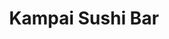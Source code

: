 ---
layout: place
title: "Kampai Sushi Bar"
permalink: /missouri/st-louis/kampai-sushi-bar.html
stateAbbr: MO
stateName: Missouri
cityName: St. Louis
seo:
  name: "Kampai Sushi Bar"
  type: Restaurant
  links: https://kampaisushibarstl.com/
description: "Cheery venue, with floor table options, offers creative rolls, nigiri & other Japanese standards. Kampai Sushi Bar serves delicious sushi in St. Louis, Missouri. Try fresh Japanese dishes for a great dining experience. Available for takeout, delivery, lunch, and dinner."
place_id: ChIJOdAadSi12IcR7yUw42Qq_Os
photos:
  - name: >-
      places/ChIJOdAadSi12IcR7yUw42Qq_Os/photos/AeeoHcKHicr_8whZ-WDeY5S0VEbTC_GjrS0B3wrEqNT0SC0JHanOCI2UBQ5yqWHeo-sJvTpeb7spLEqPmRRid3VB5HwcE_-RTy80zPY5Gj33xFnFc8DnZ6fMy9LFOZnxzY6-wIrQRN-uCrT7WuyWMimuAu_PSSf_X_tmfz3K5EGcQkFUD17yebB4bhEFnIW1542wna0fTDi8iyjvCqTjt6oAp9KWO5yvSf5rvQdJqhQaXtZXgchWsU5Up-89TCug86Gb__goQBx2UxEDJFqcpgzlass-Ro3KkCB20h-Kv07dlvz_h2INPSWqRKu0I0j84gkua4Zb50U_t1Rdlg2TwIkCc6Q8Karbfvho3AUKnv7XyYnm2zzbYgdmBuvOPyDkIO-35e7GXw-F4RqFTl_aju0Ph4ExoYsDsL1Gh0VMgA6YP9g
    widthPx: 3456
    heightPx: 4608
    authorAttributions:
      - displayName: R Cusick
        uri: https://maps.google.com/maps/contrib/104686778021455925536
        photoUri: >-
          https://lh3.googleusercontent.com/a-/ALV-UjUoHeReoMefM4X50vFmKZ735SZbn2bIZwbg2lnytR0MMhaqqk5oVQ=s100-p-k-no-mo
    flagContentUri: >-
      https://www.google.com/local/imagery/report/?cb_client=maps_api_places.places_api&image_key=!1e10!2sCIHM0ogKEICAgICe99bWOw&hl=en-US
    googleMapsUri: >-
      https://www.google.com/maps/place//data=!3m4!1e2!3m2!1sCIHM0ogKEICAgICe99bWOw!2e10!4m2!3m1!1s0x87d8b528751ad039:0xebfc2a64e33025ef
  - name: >-
      places/ChIJOdAadSi12IcR7yUw42Qq_Os/photos/AeeoHcLuQPsoqianIX11kFigGqjvK5UVvDayM-mP6TtMIbiDCQYKOz9mr-Y3q9ReMsxM5TOjOS6OFUef8AJs4YZ0j6h6RRxKO7n-A1euSjv17P2uFSd9e2Tx3g5kztn1n1sTNwN47g_DAtFGA0gbctqNk055yovmV47JXhZ4eROuR2FwvFGPmAS27buWTCXnGFPNr1R2vNrIu9GyhOxLFWLoHjDDnJ8Abx4xfjTW1jgk2xEKwUM_OM0NUjNpIxNbqcfzcbLKcUGjAmhCbJ0wspUSliDDMC-OBLeArkrBtgI7915HpA
    widthPx: 2700
    heightPx: 4800
    authorAttributions:
      - displayName: Kampai Sushi Bar
        uri: https://maps.google.com/maps/contrib/114785346149527113640
        photoUri: >-
          https://lh3.googleusercontent.com/a/ACg8ocKCNcaEKeFZHVQhC97Sj_ABfu5erhZerP7BwtvwGlCilK9vYw=s100-p-k-no-mo
    flagContentUri: >-
      https://www.google.com/local/imagery/report/?cb_client=maps_api_places.places_api&image_key=!1e10!2sAF1QipPxSKzge9Dmkg-9xDVx1tUMcZkmM_Ei7h8LDtUN&hl=en-US
    googleMapsUri: >-
      https://www.google.com/maps/place//data=!3m4!1e2!3m2!1sAF1QipPxSKzge9Dmkg-9xDVx1tUMcZkmM_Ei7h8LDtUN!2e10!4m2!3m1!1s0x87d8b528751ad039:0xebfc2a64e33025ef
  - name: >-
      places/ChIJOdAadSi12IcR7yUw42Qq_Os/photos/AeeoHcIeUMxvFsYkedX4ljPzw6r4m9MQmg22hh2dYVkO9NE3_bfX_nQvY6pw67R3H8z3d_uFPT6BWSSefVwfKuEj7irBr6plD5S09ACqB1uzSn8gl5_kbo7zNIkNjtbUndrY8eMivDxyUtZE5SzfikjS6jHvYTyyWuNUDgLpCR2jHQZl9BqSE7aerQhE38jAOCCz16xCwzxK13WEiTqUex8I4ufj9XnpJ9cXLR2lz1-h3eXNVHYpnsP8c5681_7ONu1ROjWsqKQ83ZXDgXXoMPVfB-TSn3IZ_UDqzafECL9jOEK7u4MIDq9wmO3_q21qwjSUZYdxqQnSrOTHdnsgNuFN_TytLbmbvUpeZ_Jg7-7ieyw3TV-FC9IUdeioR1hiwPvUeV55FTVrvGfw76_53tHdVHQZ62foJ3gPWfusR99kl-Q
    widthPx: 4032
    heightPx: 3024
    authorAttributions:
      - displayName: A S
        uri: https://maps.google.com/maps/contrib/112167028153196140131
        photoUri: >-
          https://lh3.googleusercontent.com/a-/ALV-UjUyXGqgU-cYv79VsDC2eYeTsz35L3_KMhP8If58StooscW2ArSf6w=s100-p-k-no-mo
    flagContentUri: >-
      https://www.google.com/local/imagery/report/?cb_client=maps_api_places.places_api&image_key=!1e10!2sCIHM0ogKEICAgICDoq2lSQ&hl=en-US
    googleMapsUri: >-
      https://www.google.com/maps/place//data=!3m4!1e2!3m2!1sCIHM0ogKEICAgICDoq2lSQ!2e10!4m2!3m1!1s0x87d8b528751ad039:0xebfc2a64e33025ef
  - name: >-
      places/ChIJOdAadSi12IcR7yUw42Qq_Os/photos/AeeoHcLWfff4fkkdzcmprE0stuEFrjERiwmM-ajyxOk5rPPGlPUEUVGsJj9nNOfeVNfIVb8B1ZJZNYMrZmYaAteHN5N9jDA9y0nbwejB43ym3VH0a3lOzqabpjKacvaf4MzP7l0GyMoc8-_jlkn6GQA4kcooHN1ECrI_mA8sOK-vDMzLvZfmzBDE0EY648PkY4t4Ujbq2t5xaXWljzE_vDcdMMX4YKRY9HEE5NhjAREueL8VIZk0rH_hog1xjf8IF0xCnnQvlOiPjvvQT81kip59GyTAPGzSuvkgbL2EDACuKae8SuDekPu_aWuHxI_mJjpa7FsF32qNHKwBYz_xebA0YjGOBv9JOznk8pa82ZXXanp7E4HYo0gSWErCLD1o-hv8SLpmWIn6RK9Ltu_w_27SVfj6-kQ7zUMrmm7HXQJI5BnGjA
    widthPx: 4032
    heightPx: 3024
    authorAttributions:
      - displayName: Zach Xanders
        uri: https://maps.google.com/maps/contrib/111733862671336819340
        photoUri: >-
          https://lh3.googleusercontent.com/a-/ALV-UjUxYnkizGNiM0oSiHDupfsAPvfPxxAPPmIIFhBsNGfqk2BBkQZv=s100-p-k-no-mo
    flagContentUri: >-
      https://www.google.com/local/imagery/report/?cb_client=maps_api_places.places_api&image_key=!1e10!2sCIHM0ogKEICAgICHlsO7Bg&hl=en-US
    googleMapsUri: >-
      https://www.google.com/maps/place//data=!3m4!1e2!3m2!1sCIHM0ogKEICAgICHlsO7Bg!2e10!4m2!3m1!1s0x87d8b528751ad039:0xebfc2a64e33025ef
  - name: >-
      places/ChIJOdAadSi12IcR7yUw42Qq_Os/photos/AeeoHcL5g5WcnOtgaYskBuDtfRlMl00JF2euDgtHahezYAQVTOwfYalWz9NqC3ROem4XqvutubE1Gjs387mE0EeJDBbBUsD9r0BXB5TE6wNQjOe2SEqtQoI4Zrxfo4QWlCNVAFY65txLR9up_-tGKFtcK0Q-nKe2xbqLXOGsipoJf5WuGEvQIduNCLqoS5O_sr-yrV9QZVzMhq-UMgCYdSAI7H2MqOdy4X2aDJbEI4sLza32i1voEup7hbcfhnHbMuGzav0hX8imkCSuVW03iwADfYucX8mrAYvFJMoVKSBVr6nvUd25jMf2Ok-MZbfu-Eut-MLy3p1qMoeAxjbrQLSA5cIace2juz4NkewB49dwCaDTpLHSFbw86NRBVsfBfwHWvCTurEWIp8FeRm0VxgjLAGh0qPByCIE4Ey1SCT_N-rbTxpA
    widthPx: 3024
    heightPx: 4032
    authorAttributions:
      - displayName: roya
        uri: https://maps.google.com/maps/contrib/112637076825433496262
        photoUri: >-
          https://lh3.googleusercontent.com/a-/ALV-UjXOUhTtK7Y680jduj2fk0xH35f9FgbM2mueAiL5XrGSNJlkhOQ=s100-p-k-no-mo
    flagContentUri: >-
      https://www.google.com/local/imagery/report/?cb_client=maps_api_places.places_api&image_key=!1e10!2sCIHM0ogKEICAgICHt5OG5AE&hl=en-US
    googleMapsUri: >-
      https://www.google.com/maps/place//data=!3m4!1e2!3m2!1sCIHM0ogKEICAgICHt5OG5AE!2e10!4m2!3m1!1s0x87d8b528751ad039:0xebfc2a64e33025ef
  - name: >-
      places/ChIJOdAadSi12IcR7yUw42Qq_Os/photos/AeeoHcKGC93iM3-VK3dG1geXkd_eeV49QtkiBnHJgwktr83-Rt7S4LzOO2laoX6Ki-oxJapixYJHTh1cSKujihwM-_BfzuilVGWK1Zh8a6KN2WNwbv3AbVcMG72QGJ3yWUkCv5CbjheGNvYw6TjIPpvK_jFdeAP8dtt52WVcNfEPK5th1dQBQksvvlmabJpKBuu5DosF8_p2F3LwcBTKrTJLtq96wxTtiL2vc7jTPLlvdU134jAJ7nuTQvmz_dULfUNB5C-UVSD68lJ4iAV7tHVX9_YvnIdpXcAA2CR_sT1IGSK-e3XQXmqvYgiY8Vb1OzkBXKMDJ7o8S-Mf5f88kYn-8Hsf6gsE1PFuqp0BwjXlXCQhqGIvdZz0GcmZa8l_g4_HG6EOX6IWFxEGXRDgfcZUCDseXX7dl17HXSuLrT-P9Pw
    widthPx: 3024
    heightPx: 4032
    authorAttributions:
      - displayName: Muhammet Barut
        uri: https://maps.google.com/maps/contrib/113699331251848450141
        photoUri: >-
          https://lh3.googleusercontent.com/a-/ALV-UjWG_S3GDxy2Q-RdBvH9hGw1RZtuTLToo7StJjHLxtWCQIX1E9xH=s100-p-k-no-mo
    flagContentUri: >-
      https://www.google.com/local/imagery/report/?cb_client=maps_api_places.places_api&image_key=!1e10!2sCIHM0ogKEICAgIDrtZ2GOA&hl=en-US
    googleMapsUri: >-
      https://www.google.com/maps/place//data=!3m4!1e2!3m2!1sCIHM0ogKEICAgIDrtZ2GOA!2e10!4m2!3m1!1s0x87d8b528751ad039:0xebfc2a64e33025ef
  - name: >-
      places/ChIJOdAadSi12IcR7yUw42Qq_Os/photos/AeeoHcJ9khGnPKHoSZ4H4xDCzBv8AhPeuVgwbs1yja1ZEDVFWKmeWPDCbfyZgR0p7BgnPnsu2w_nRWhIqr1lP4YADf7GAdxgMEt-tlIoHp6oIWZ30AwJMm9AWulFkI1yDsVPqwPgmqU-96U4jij_zAz6PeZNyZs8eCCRjNyMrgNziyIVlLv0s1R_bvFQjXhQu6FhdQmjkiF4lViBnCovnSbg7MDxZwl5u1IEdFPWAJaij5Zi7XSx_ToWqIvIjk1lbkxznX83hvqL6gMe2tWGQm7frQjZ_ar8P-ninYLYJyx5YpeRKKoTSJ-S0mTA8nMbNuMtmEno_0ASTA65QjNxVUHspqs3nKCPOR9QmSKbrtOu_WQ3srdmRckn-K-35--vGh1ex4YKsrEDfp0g_faVf7kcQOZLm2a26f8B-KpK8Rzh2Af9bw
    widthPx: 4096
    heightPx: 3072
    authorAttributions:
      - displayName: Alex Budovski
        uri: https://maps.google.com/maps/contrib/100428972600607604674
        photoUri: >-
          https://lh3.googleusercontent.com/a/ACg8ocK9lLoHyelT_qajGWqy997zB0fpfasUcLkTFAl14APdFM6klEHy=s100-p-k-no-mo
    flagContentUri: >-
      https://www.google.com/local/imagery/report/?cb_client=maps_api_places.places_api&image_key=!1e10!2sCIHM0ogKEICAgICLsu77Vw&hl=en-US
    googleMapsUri: >-
      https://www.google.com/maps/place//data=!3m4!1e2!3m2!1sCIHM0ogKEICAgICLsu77Vw!2e10!4m2!3m1!1s0x87d8b528751ad039:0xebfc2a64e33025ef
  - name: >-
      places/ChIJOdAadSi12IcR7yUw42Qq_Os/photos/AeeoHcKfgYgETQ0AvAofL6-osD5Mv4NS8H47q0ghcAYBgkQLtepbhgQ3IbZjIbyi3AKXCOPau8VJscb1S4WQNd7vWump4Nsd5juQl60-zO4AUBE81mk9xq5LER0PHflsGE8guyIkAo6ngQeiNBKUFyGeu7AYaL6NWP6rlKif6pSuWz2Q8RsuTVGDxHuI0JXJDe_GP73SMrscAV5gSsQbhveCFbKPA068vBnJRgSHKbof9p0cvWLlJmnbluhEsLqdQP4rI52z2Yojhg_FBi_4t0Mu4QRxiJWSSRhU7Hs0EIOT8Cwv7IFc3zx7VpJuPmxqMf0nixzjV7oipjcIXjaP1CFK-mTCe_kUKnBvVCFPfpnpO0UvqoIJzOwNnDJ5IM2CPwFmBsxAqpysDPVt1wZYwikjMmB4tQED6Cv8JuDtqxAI5h3-Ug
    widthPx: 4032
    heightPx: 3024
    authorAttributions:
      - displayName: John Han
        uri: https://maps.google.com/maps/contrib/101916609337349975926
        photoUri: >-
          https://lh3.googleusercontent.com/a-/ALV-UjUMUGr3V6uo7Q1cIW2LcJZcU_ICpXsOO50zyu1nhYK3mhmRkMWoiA=s100-p-k-no-mo
    flagContentUri: >-
      https://www.google.com/local/imagery/report/?cb_client=maps_api_places.places_api&image_key=!1e10!2sCIHM0ogKEICAgIC32aaHUA&hl=en-US
    googleMapsUri: >-
      https://www.google.com/maps/place//data=!3m4!1e2!3m2!1sCIHM0ogKEICAgIC32aaHUA!2e10!4m2!3m1!1s0x87d8b528751ad039:0xebfc2a64e33025ef
  - name: >-
      places/ChIJOdAadSi12IcR7yUw42Qq_Os/photos/AeeoHcLN6qyIUdIy3mcD3G-f2iDs8ZrldK6HXgZM2jOgWf_ZVUtcJ47O463bjN-bcJfV8sYJquZP1ME3rQg4iXvThDue18vyQhlgzQxzO-WKGJUdvZad2P08CzLNo_OLXXUIABqmQ-fJPAvOHExsjEq8Bdcp9P7wjfDEADf3wa0ibH6yQtHtNqfx5-dDjHw9jkzpPlxnLlzcrATtxJP9AlxaRkZyXPScAVzgEs3KyuLR1uJzkZMIxn6Qo-jD-mPZ0tnZnUuafpM04JdxHaI3kzbNtZzSZflYR-uXcgW7Rkg3suT_iEcHxy0o-a2BqyLQj3Y7jAywiZK8R_vG20zx2ZWBqUaMJS-L8B9WlTr12ReW7VpCL0roVmDUIGtIQ0qWt7zfOJQqtf7P48L31_0QvovS-UShI5Rtja85bkfIXJOBLRw
    widthPx: 4032
    heightPx: 3024
    authorAttributions:
      - displayName: William Roestel
        uri: https://maps.google.com/maps/contrib/112849555520013317016
        photoUri: >-
          https://lh3.googleusercontent.com/a-/ALV-UjW9FWl8M1W4f1zZrHYn5BF9boTj4BrvA91r8-ErgSLDpzAjQcpUAw=s100-p-k-no-mo
    flagContentUri: >-
      https://www.google.com/local/imagery/report/?cb_client=maps_api_places.places_api&image_key=!1e10!2sCIHM0ogKEICAgICT9fX1IQ&hl=en-US
    googleMapsUri: >-
      https://www.google.com/maps/place//data=!3m4!1e2!3m2!1sCIHM0ogKEICAgICT9fX1IQ!2e10!4m2!3m1!1s0x87d8b528751ad039:0xebfc2a64e33025ef
  - name: >-
      places/ChIJOdAadSi12IcR7yUw42Qq_Os/photos/AeeoHcJV4kTE7SGdbmLK3l11O_TIKomz_bmDKx4p-rygV6ywrAoXTNkwQaeq3CBLY8UzAKU6d_F4gSbovPl3GqD4KUJhoyXJ6WIAyJEM25VKlQTRBke9NukwLq25aPFICl28rfyjAm-Gwy381gGYS93HIQpgamPA20Bzpi-pZLJF61JiZyeAwewazJmQqEDQQ_sOhVuhWt_nync3aM8DiL6bDSIZBhd6mWrKcU9lqxS0NXc20okdQkxaMddWXKtQFSY-IKIMZCzfoCVfBvs6nns0k-mID5wo7nuEgx53TEkebDvx9JBIDzaz9BOk4FmowB9HSzK1qgGP2eSCYx4m6p9y3yP5AghI9lyxurYbb9QMj8knH7aOLZwo1IvbSV8bCxOuBSp2cMOAFgN91wc_avCbFmM64ZOSB6FCf1fqtZaC6KoaLA
    widthPx: 3024
    heightPx: 4032
    authorAttributions:
      - displayName: Sara Govero
        uri: https://maps.google.com/maps/contrib/113911962148621238111
        photoUri: >-
          https://lh3.googleusercontent.com/a-/ALV-UjXjMU7z97rdD2svn1-C9GTSS1Q9RqzHUm9ZZLTms7BWSiwdRcMj=s100-p-k-no-mo
    flagContentUri: >-
      https://www.google.com/local/imagery/report/?cb_client=maps_api_places.places_api&image_key=!1e10!2sCIHM0ogKEICAgIDLyqybBw&hl=en-US
    googleMapsUri: >-
      https://www.google.com/maps/place//data=!3m4!1e2!3m2!1sCIHM0ogKEICAgIDLyqybBw!2e10!4m2!3m1!1s0x87d8b528751ad039:0xebfc2a64e33025ef
address: 4949 W Pine Blvd, St. Louis, MO 63108, USA
street: 4949 W Pine Blvd
city: St. Louis
state: MO
zip: '63108'
country: USA
neighborhood: Central West End
latitude: '38.642274'
longitude: '-90.263534'
accessibility_options:
  wheelchairAccessibleParking: false
  wheelchairAccessibleEntrance: true
  wheelchairAccessibleRestroom: true
  wheelchairAccessibleSeating: true
business_status: OPERATIONAL
name: Kampai Sushi Bar
google_maps_links:
  directionsUri: >-
    https://www.google.com/maps/dir//''/data=!4m7!4m6!1m1!4e2!1m2!1m1!1s0x87d8b528751ad039:0xebfc2a64e33025ef!3e0
  placeUri: https://maps.google.com/?cid=17004512905840829935
  writeAReviewUri: >-
    https://www.google.com/maps/place//data=!4m3!3m2!1s0x87d8b528751ad039:0xebfc2a64e33025ef!12e1
  reviewsUri: >-
    https://www.google.com/maps/place//data=!4m4!3m3!1s0x87d8b528751ad039:0xebfc2a64e33025ef!9m1!1b1
  photosUri: >-
    https://www.google.com/maps/place//data=!4m3!3m2!1s0x87d8b528751ad039:0xebfc2a64e33025ef!10e5
primary_type: Sushi Restaurant
opening_hours:
  regular: null
  current: null
secondary_opening_hours:
  regular:
    weekdayDescriptions: null
    type: null
  current:
    weekdayDescriptions: null
    type: null
phone: (314) 367-2020
price_level: PRICE_LEVEL_MODERATE
price_range: $30 &ndash; $50
rating: '4.4'
rating_count: 0
website: https://kampaisushibarstl.com/
reviews:
  - name: >-
      places/ChIJOdAadSi12IcR7yUw42Qq_Os/reviews/ChdDSUhNMG9nS0VJQ0FnTURBeEphRDV3RRAB
    relativePublishTimeDescription: 2 months ago
    rating: 5
    text:
      text: >-
        The sushi here is delicious. The ambience is very nice and classy. They
        also have a section in the back with low, short-legged tables and floor
        chairs for a more authentic experience.
      languageCode: en
    originalText:
      text: >-
        The sushi here is delicious. The ambience is very nice and classy. They
        also have a section in the back with low, short-legged tables and floor
        chairs for a more authentic experience.
      languageCode: en
    authorAttribution:
      displayName: Lorena Valentina
      uri: https://www.google.com/maps/contrib/114887465240979253908/reviews
      photoUri: >-
        https://lh3.googleusercontent.com/a/ACg8ocIaCCEL_6K2JpqSTZMtmSSxVa-XBDCJ_2q1Lb1RZ1nZUOP8hQ=s128-c0x00000000-cc-rp-mo
    publishTime: '2025-02-07T01:46:35.625954Z'
    flagContentUri: >-
      https://www.google.com/local/review/rap/report?postId=ChdDSUhNMG9nS0VJQ0FnTURBeEphRDV3RRAB&d=17924085&t=1
    googleMapsUri: >-
      https://www.google.com/maps/reviews/data=!4m6!14m5!1m4!2m3!1sChdDSUhNMG9nS0VJQ0FnTURBeEphRDV3RRAB!2m1!1s0x87d8b528751ad039:0xebfc2a64e33025ef
  - name: >-
      places/ChIJOdAadSi12IcR7yUw42Qq_Os/reviews/ChZDSUhNMG9nS0VJQ0FnSURmNlpxTlBREAE
    relativePublishTimeDescription: 3 months ago
    rating: 5
    text:
      text: >-
        From the door to the bill, I enjoyed it.

        I tasted Hamachi Kama (appetizer) for first time. The combination with
        the Radish, soy sauce and that fish was nice. My entree, Donkatsu with
        Asahi beer . Finished with tea. Great time there
      languageCode: en
    originalText:
      text: >-
        From the door to the bill, I enjoyed it.

        I tasted Hamachi Kama (appetizer) for first time. The combination with
        the Radish, soy sauce and that fish was nice. My entree, Donkatsu with
        Asahi beer . Finished with tea. Great time there
      languageCode: en
    authorAttribution:
      displayName: jordan lancheros
      uri: https://www.google.com/maps/contrib/103474121950126033206/reviews
      photoUri: >-
        https://lh3.googleusercontent.com/a/ACg8ocLeMvzMFBtTwjqdGFEbVZaOf0ScaY6IMKyl3kYoS3csMlIy7w=s128-c0x00000000-cc-rp-mo
    publishTime: '2025-01-08T01:18:44.934355Z'
    flagContentUri: >-
      https://www.google.com/local/review/rap/report?postId=ChZDSUhNMG9nS0VJQ0FnSURmNlpxTlBREAE&d=17924085&t=1
    googleMapsUri: >-
      https://www.google.com/maps/reviews/data=!4m6!14m5!1m4!2m3!1sChZDSUhNMG9nS0VJQ0FnSURmNlpxTlBREAE!2m1!1s0x87d8b528751ad039:0xebfc2a64e33025ef
  - name: >-
      places/ChIJOdAadSi12IcR7yUw42Qq_Os/reviews/ChdDSUhNMG9nS0VJQ0FnTUNnbk0teXVnRRAB
    relativePublishTimeDescription: a month ago
    rating: 5
    text:
      text: >-
        This place deserves a better rating. Fish was phenomenal. Rice was on
        point! Great traditional items like ohshinko & tataki. I’ll definitely
        be back!!
      languageCode: en
    originalText:
      text: >-
        This place deserves a better rating. Fish was phenomenal. Rice was on
        point! Great traditional items like ohshinko & tataki. I’ll definitely
        be back!!
      languageCode: en
    authorAttribution:
      displayName: Max Thompson
      uri: https://www.google.com/maps/contrib/117518866649563977298/reviews
      photoUri: >-
        https://lh3.googleusercontent.com/a-/ALV-UjXstm1M37mZJlQTKr-8XWbAUN37nOe4BiNEk5NFjwdx3Bf9hJdw=s128-c0x00000000-cc-rp-mo-ba4
    publishTime: '2025-03-11T13:30:36.383612Z'
    flagContentUri: >-
      https://www.google.com/local/review/rap/report?postId=ChdDSUhNMG9nS0VJQ0FnTUNnbk0teXVnRRAB&d=17924085&t=1
    googleMapsUri: >-
      https://www.google.com/maps/reviews/data=!4m6!14m5!1m4!2m3!1sChdDSUhNMG9nS0VJQ0FnTUNnbk0teXVnRRAB!2m1!1s0x87d8b528751ad039:0xebfc2a64e33025ef
  - name: >-
      places/ChIJOdAadSi12IcR7yUw42Qq_Os/reviews/ChZDSUhNMG9nS0VJQ0FnSURydFoyR2NBEAE
    relativePublishTimeDescription: 8 months ago
    rating: 4
    text:
      text: >-
        I liked the squishy pillows in the booths and general chill vibe. The
        rolls this time were underwhelming— the OMG roll was more style than
        substance. Other rolls I’ve had here previously were better. If you care
        about the atmosphere, I recommend. If you want to gorge on really
        delicious sushi, go to Sushi Ai.
      languageCode: en
    originalText:
      text: >-
        I liked the squishy pillows in the booths and general chill vibe. The
        rolls this time were underwhelming— the OMG roll was more style than
        substance. Other rolls I’ve had here previously were better. If you care
        about the atmosphere, I recommend. If you want to gorge on really
        delicious sushi, go to Sushi Ai.
      languageCode: en
    authorAttribution:
      displayName: Muhammet Barut
      uri: https://www.google.com/maps/contrib/113699331251848450141/reviews
      photoUri: >-
        https://lh3.googleusercontent.com/a-/ALV-UjWG_S3GDxy2Q-RdBvH9hGw1RZtuTLToo7StJjHLxtWCQIX1E9xH=s128-c0x00000000-cc-rp-mo-ba3
    publishTime: '2024-08-09T03:28:48.478665Z'
    flagContentUri: >-
      https://www.google.com/local/review/rap/report?postId=ChZDSUhNMG9nS0VJQ0FnSURydFoyR2NBEAE&d=17924085&t=1
    googleMapsUri: >-
      https://www.google.com/maps/reviews/data=!4m6!14m5!1m4!2m3!1sChZDSUhNMG9nS0VJQ0FnSURydFoyR2NBEAE!2m1!1s0x87d8b528751ad039:0xebfc2a64e33025ef
  - name: >-
      places/ChIJOdAadSi12IcR7yUw42Qq_Os/reviews/ChZDSUhNMG9nS0VJQ0FnSUNWNVBmVkFnEAE
    relativePublishTimeDescription: 3 months ago
    rating: 5
    text:
      text: >-
        I came here last night to pick up my take-out order. I ordered a salmon
        roll, a spider roll, and then a rainbow roll. I enjoyed all my rolls
        last night, and they were delicious. It was much needed for my late
        dinner. The restaurant was spacious inside, and the staff were friendly
        and inviting. I'll come here again soon for a dine-in experience. :)


        update: I have recently moved into the neighborhood, and this sushi
        restaurant is my go-to place to enjoy tasty sushi or sashimi with
        drinks. The ambiance is inviting, the staff is super friendly, and the
        location is perfect if you live in CWE, located close to BJH. The small
        patio area that they have is pet-friendly, so you can bring your fur
        baby with you if you decide to come and try this place! I highly
        recommend this place if you are a foodie and love Japanese food.
      languageCode: en
    originalText:
      text: >-
        I came here last night to pick up my take-out order. I ordered a salmon
        roll, a spider roll, and then a rainbow roll. I enjoyed all my rolls
        last night, and they were delicious. It was much needed for my late
        dinner. The restaurant was spacious inside, and the staff were friendly
        and inviting. I'll come here again soon for a dine-in experience. :)


        update: I have recently moved into the neighborhood, and this sushi
        restaurant is my go-to place to enjoy tasty sushi or sashimi with
        drinks. The ambiance is inviting, the staff is super friendly, and the
        location is perfect if you live in CWE, located close to BJH. The small
        patio area that they have is pet-friendly, so you can bring your fur
        baby with you if you decide to come and try this place! I highly
        recommend this place if you are a foodie and love Japanese food.
      languageCode: en
    authorAttribution:
      displayName: Nat Rose
      uri: https://www.google.com/maps/contrib/109968705096597854179/reviews
      photoUri: >-
        https://lh3.googleusercontent.com/a/ACg8ocLu2Eh4uiggxuDaGooLXaR4eIVlRLLhGS-2adks-vE7fDOsAA=s128-c0x00000000-cc-rp-mo-ba6
    publishTime: '2024-12-25T06:07:09.059834Z'
    flagContentUri: >-
      https://www.google.com/local/review/rap/report?postId=ChZDSUhNMG9nS0VJQ0FnSUNWNVBmVkFnEAE&d=17924085&t=1
    googleMapsUri: >-
      https://www.google.com/maps/reviews/data=!4m6!14m5!1m4!2m3!1sChZDSUhNMG9nS0VJQ0FnSUNWNVBmVkFnEAE!2m1!1s0x87d8b528751ad039:0xebfc2a64e33025ef
parking_options:
  freeParkingLot: false
  paidParkingLot: false
  freeStreetParking: true
  paidStreetParking: true
  valetParking: false
  freeGarageParking: false
  paidGarageParking: false
payment_options:
  acceptsCreditCards: true
  acceptsDebitCards: true
  acceptsCashOnly: false
  acceptsNfc: true
allow_dogs: null
curbside_pickup: true
delivery: true
dine_in: true
good_for_children: false
good_for_groups: true
good_for_sports: false
live_music: false
menu_for_children: false
outdoor_seating: true
reservable: true
restroom: true
serves_beer: true
serves_breakfast: false
serves_brunch: false
serves_cocktails: true
serves_coffee: false
serves_dinner: true
serves_dessert: true
serves_lunch: true
serves_vegetarian_food: true
serves_wine: true
takeout: true
update_category: essentials
summary: >-
  Cheery venue, with floor table options, offers creative rolls, nigiri & other
  Japanese standards.

---